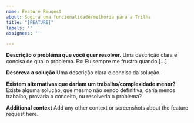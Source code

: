```yaml
---
name: Feature Reuqest
about: Sugira uma funcionalidade/melhoria para a Trilha
title: "[FEATURE]"
labels: ''
assignees: ''

---
```


**Descrição o problema que você quer resolver.**
Uma descrição clara e concisa de qual o problema. Ex: Eu sempre me frustro quando [...] 

**Descreva a solução**
Uma descrição clara e concisa da solução.

**Existem alternativas que dariam um trabalho/complexidade menor?**
Existe alguma solução, que mesmo não sendo definitiva, daria menos trabalho, provaria o conceito, ou resolveria o problema?


**Additional context**
Add any other context or screenshots about the feature request here.
